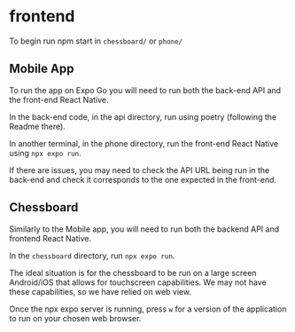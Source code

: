 # frontend

To begin run npm start in `chessboard/` or `phone/`

## Mobile App

To run the app on Expo Go you will need to run both the back-end API and the front-end React Native.

In the back-end code, in the api directory, run using poetry (following the Readme there).

In another terminal, in the phone directory, run the front-end React Native using `npx expo run`.

If there are issues, you may need to check the API URL being run in the back-end and check it corresponds to the one expected in the front-end.

## Chessboard

Similarly to the Mobile app, you will need to run both the backend API and frontend React Native.

In the `chessboard` directory, run `npx expo run`.

The ideal situation is for the chessboard to be run on a large screen Android/iOS that allows for touchscreen capabilities. We may not have these capabilities, so we have relied on web view.

Once the npx expo server is running, press `w` for a version of the application to run on your chosen web browser.
